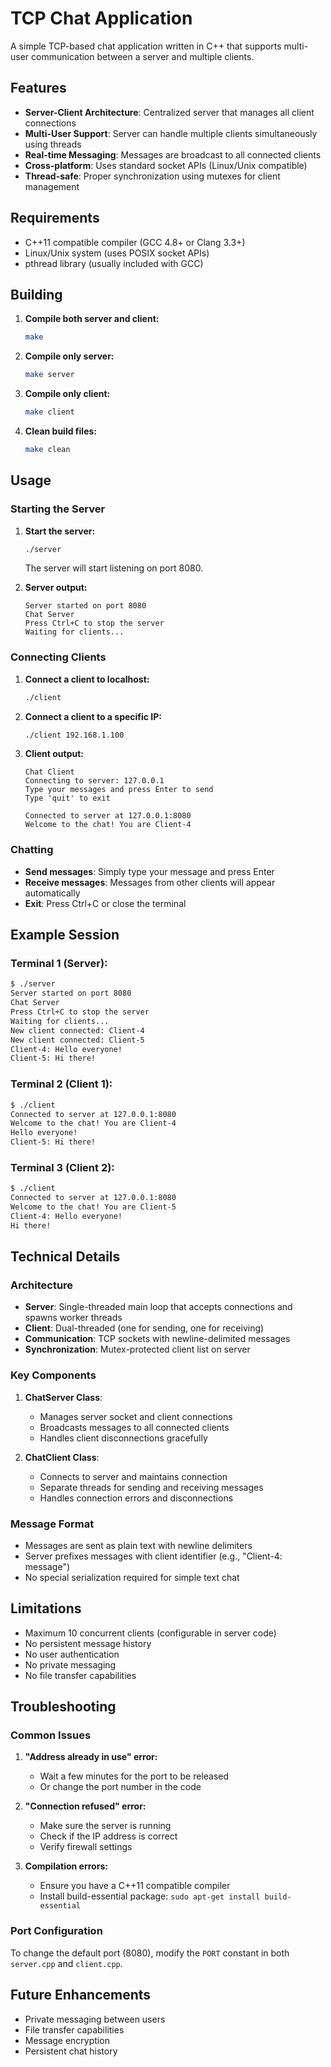 # TCP Chat Application

A simple TCP-based chat application written in C++ that supports multi-user communication between a server and multiple clients.

## Features

- **Server-Client Architecture**: Centralized server that manages all client connections
- **Multi-User Support**: Server can handle multiple clients simultaneously using threads
- **Real-time Messaging**: Messages are broadcast to all connected clients
- **Cross-platform**: Uses standard socket APIs (Linux/Unix compatible)
- **Thread-safe**: Proper synchronization using mutexes for client management

## Requirements

- C++11 compatible compiler (GCC 4.8+ or Clang 3.3+)
- Linux/Unix system (uses POSIX socket APIs)
- pthread library (usually included with GCC)

## Building

1. **Compile both server and client:**
   ```bash
   make
   ```

2. **Compile only server:**
   ```bash
   make server
   ```

3. **Compile only client:**
   ```bash
   make client
   ```

4. **Clean build files:**
   ```bash
   make clean
   ```

## Usage

### Starting the Server

1. **Start the server:**
   ```bash
   ./server
   ```
   The server will start listening on port 8080.

2. **Server output:**
   ```
   Server started on port 8080
   Chat Server
   Press Ctrl+C to stop the server
   Waiting for clients...
   ```

### Connecting Clients

1. **Connect a client to localhost:**
   ```bash
   ./client
   ```

2. **Connect a client to a specific IP:**
   ```bash
   ./client 192.168.1.100
   ```

3. **Client output:**
   ```
   Chat Client
   Connecting to server: 127.0.0.1
   Type your messages and press Enter to send
   Type 'quit' to exit

   Connected to server at 127.0.0.1:8080
   Welcome to the chat! You are Client-4
   ```

### Chatting

- **Send messages**: Simply type your message and press Enter
- **Receive messages**: Messages from other clients will appear automatically
- **Exit**: Press Ctrl+C or close the terminal

## Example Session

### Terminal 1 (Server):
```bash
$ ./server
Server started on port 8080
Chat Server
Press Ctrl+C to stop the server
Waiting for clients...
New client connected: Client-4
New client connected: Client-5
Client-4: Hello everyone!
Client-5: Hi there!
```

### Terminal 2 (Client 1):
```bash
$ ./client
Connected to server at 127.0.0.1:8080
Welcome to the chat! You are Client-4
Hello everyone!
Client-5: Hi there!
```

### Terminal 3 (Client 2):
```bash
$ ./client
Connected to server at 127.0.0.1:8080
Welcome to the chat! You are Client-5
Client-4: Hello everyone!
Hi there!
```

## Technical Details

### Architecture

- **Server**: Single-threaded main loop that accepts connections and spawns worker threads
- **Client**: Dual-threaded (one for sending, one for receiving)
- **Communication**: TCP sockets with newline-delimited messages
- **Synchronization**: Mutex-protected client list on server

### Key Components

1. **ChatServer Class**:
   - Manages server socket and client connections
   - Broadcasts messages to all connected clients
   - Handles client disconnections gracefully

2. **ChatClient Class**:
   - Connects to server and maintains connection
   - Separate threads for sending and receiving messages
   - Handles connection errors and disconnections

### Message Format

- Messages are sent as plain text with newline delimiters
- Server prefixes messages with client identifier (e.g., "Client-4: message")
- No special serialization required for simple text chat

## Limitations

- Maximum 10 concurrent clients (configurable in server code)
- No persistent message history
- No user authentication
- No private messaging
- No file transfer capabilities

## Troubleshooting

### Common Issues

1. **"Address already in use" error:**
   - Wait a few minutes for the port to be released
   - Or change the port number in the code

2. **"Connection refused" error:**
   - Make sure the server is running
   - Check if the IP address is correct
   - Verify firewall settings

3. **Compilation errors:**
   - Ensure you have a C++11 compatible compiler
   - Install build-essential package: `sudo apt-get install build-essential`

### Port Configuration

To change the default port (8080), modify the `PORT` constant in both `server.cpp` and `client.cpp`.

## Future Enhancements

- Private messaging between users
- File transfer capabilities
- Message encryption
- Persistent chat history